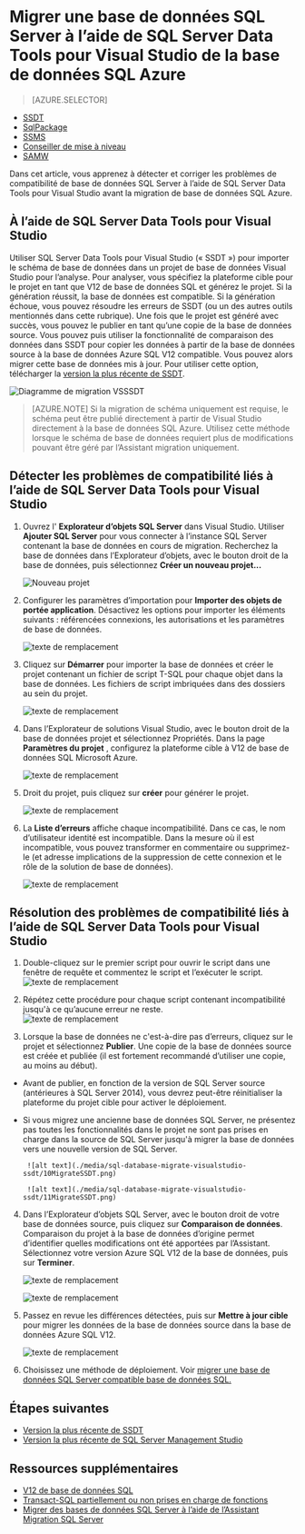 <properties
   pageTitle="Corriger les problèmes de compatibilité de base de données SQL Server avant la migration de base de données SQL | Microsoft Azure"
   description="Microsoft Azure SQL base de données, migration de base de données, sa compatibilité, Assistant de Migration SQL Azure, SSDT"
   services="sql-database"
   documentationCenter=""
   authors="CarlRabeler"
   manager="jhubbard"
   editor=""/>

<tags
   ms.service="sql-database"
   ms.devlang="NA"
   ms.topic="article"
   ms.tgt_pltfrm="NA"
   ms.workload="sqldb-migrate"
   ms.date="08/24/2016"
   ms.author="carlrab"/>

# <a name="migrate-a-sql-server-database-to-azure-sql-database-using-sql-server-data-tools-for-visual-studio"></a>Migrer une base de données SQL Server à l’aide de SQL Server Data Tools pour Visual Studio de la base de données SQL Azure 

> [AZURE.SELECTOR]
- [SSDT](sql-database-cloud-migrate-fix-compatibility-issues-ssdt.md)
- [SqlPackage](sql-database-cloud-migrate-determine-compatibility-sqlpackage.md)
- [SSMS](sql-database-cloud-migrate-determine-compatibility-ssms.md)
- [Conseiller de mise à niveau](http://www.microsoft.com/download/details.aspx?id=48119)
- [SAMW](sql-database-cloud-migrate-fix-compatibility-issues.md)

Dans cet article, vous apprenez à détecter et corriger les problèmes de compatibilité de base de données SQL Server à l’aide de SQL Server Data Tools pour Visual Studio avant la migration de base de données SQL Azure.

## <a name="using-sql-server-data-tools-for-visual-studio"></a>À l’aide de SQL Server Data Tools pour Visual Studio

Utiliser SQL Server Data Tools pour Visual Studio (« SSDT ») pour importer le schéma de base de données dans un projet de base de données Visual Studio pour l’analyse. Pour analyser, vous spécifiez la plateforme cible pour le projet en tant que V12 de base de données SQL et générez le projet. Si la génération réussit, la base de données est compatible. Si la génération échoue, vous pouvez résoudre les erreurs de SSDT (ou un des autres outils mentionnés dans cette rubrique). Une fois que le projet est généré avec succès, vous pouvez le publier en tant qu’une copie de la base de données source. Vous pouvez puis utiliser la fonctionnalité de comparaison des données dans SSDT pour copier les données à partir de la base de données source à la base de données Azure SQL V12 compatible. Vous pouvez alors migrer cette base de données mis à jour. Pour utiliser cette option, télécharger la [version la plus récente de SSDT](https://msdn.microsoft.com/library/mt204009.aspx).

  ![Diagramme de migration VSSSDT](./media/sql-database-cloud-migrate/03VSSSDTDiagram.png)

  > [AZURE.NOTE] Si la migration de schéma uniquement est requise, le schéma peut être publié directement à partir de Visual Studio directement à la base de données SQL Azure. Utilisez cette méthode lorsque le schéma de base de données requiert plus de modifications pouvant être géré par l’Assistant migration uniquement.

## <a name="detecting-compatibility-issues-using-sql-server-data-tools-for-visual-studio"></a>Détecter les problèmes de compatibilité liés à l’aide de SQL Server Data Tools pour Visual Studio
   
1.  Ouvrez l' **Explorateur d’objets SQL Server** dans Visual Studio. Utiliser **Ajouter SQL Server** pour vous connecter à l’instance SQL Server contenant la base de données en cours de migration. Recherchez la base de données dans l’Explorateur d’objets, avec le bouton droit de la base de données, puis sélectionnez **Créer un nouveau projet...**     
    
    ![Nouveau projet](./media/sql-database-migrate-visualstudio-ssdt/02MigrateSSDT.png)    
   
2.  Configurer les paramètres d’importation pour **Importer des objets de portée application**. Désactivez les options pour importer les éléments suivants : référencées connexions, les autorisations et les paramètres de base de données.    

    ![texte de remplacement](./media/sql-database-migrate-visualstudio-ssdt/03MigrateSSDT.png)    

3.  Cliquez sur **Démarrer** pour importer la base de données et créer le projet contenant un fichier de script T-SQL pour chaque objet dans la base de données. Les fichiers de script imbriquées dans des dossiers au sein du projet.    

    ![texte de remplacement](./media/sql-database-migrate-visualstudio-ssdt/04MigrateSSDT.png)    

4.  Dans l’Explorateur de solutions Visual Studio, avec le bouton droit de la base de données projet et sélectionnez Propriétés. Dans la page **Paramètres du projet** , configurez la plateforme cible à V12 de base de données SQL Microsoft Azure.    
    
    ![texte de remplacement](./media/sql-database-migrate-visualstudio-ssdt/05MigrateSSDT.png)    
    
5.  Droit du projet, puis cliquez sur **créer** pour générer le projet.    
    
    ![texte de remplacement](./media/sql-database-migrate-visualstudio-ssdt/06MigrateSSDT.png)    
    
6.  La **Liste d’erreurs** affiche chaque incompatibilité. Dans ce cas, le nom d’utilisateur identité est incompatible. Dans la mesure où il est incompatible, vous pouvez transformer en commentaire ou supprimez-le (et adresse implications de la suppression de cette connexion et le rôle de la solution de base de données).     
    
    ![texte de remplacement](./media/sql-database-migrate-visualstudio-ssdt/07MigrateSSDT.png)    
    
## <a name="fixing-compatibility-issues-using-sql-server-data-tools-for-visual-studio"></a>Résolution des problèmes de compatibilité liés à l’aide de SQL Server Data Tools pour Visual Studio

1.  Double-cliquez sur le premier script pour ouvrir le script dans une fenêtre de requête et commentez le script et l’exécuter le script.     
    ![texte de remplacement](./media/sql-database-migrate-visualstudio-ssdt/08MigrateSSDT.png)

2.  Répétez cette procédure pour chaque script contenant incompatibilité jusqu'à ce qu’aucune erreur ne reste.    
    ![texte de remplacement](./media/sql-database-migrate-visualstudio-ssdt/09MigrateSSDT.png)
    
3.  Lorsque la base de données ne c'est-à-dire pas d’erreurs, cliquez sur le projet et sélectionnez **Publier**. Une copie de la base de données source est créée et publiée (il est fortement recommandé d’utiliser une copie, au moins au début).     
 - Avant de publier, en fonction de la version de SQL Server source (antérieures à SQL Server 2014), vous devrez peut-être réinitialiser la plateforme du projet cible pour activer le déploiement.     
 - Si vous migrez une ancienne base de données SQL Server, ne présentez pas toutes les fonctionnalités dans le projet ne sont pas prises en charge dans la source de SQL Server jusqu'à migrer la base de données vers une nouvelle version de SQL Server.     

        ![alt text](./media/sql-database-migrate-visualstudio-ssdt/10MigrateSSDT.png)    
    
        ![alt text](./media/sql-database-migrate-visualstudio-ssdt/11MigrateSSDT.png)    
        
4.  Dans l’Explorateur d’objets SQL Server, avec le bouton droit de votre base de données source, puis cliquez sur **Comparaison de données**. Comparaison du projet à la base de données d’origine permet d’identifier quelles modifications ont été apportées par l’Assistant. Sélectionnez votre version Azure SQL V12 de la base de données, puis sur **Terminer**.    
    
    ![texte de remplacement](./media/sql-database-migrate-visualstudio-ssdt/12MigrateSSDT.png)    
    
    ![texte de remplacement](./media/sql-database-migrate-visualstudio-ssdt/13MigrateSSDT.png)    

5.  Passez en revue les différences détectées, puis sur **Mettre à jour cible** pour migrer les données de la base de données source dans la base de données Azure SQL V12.     
    
    ![texte de remplacement](./media/sql-database-migrate-visualstudio-ssdt/14MigrateSSDT.png)    
    
6.  Choisissez une méthode de déploiement. Voir [migrer une base de données SQL Server compatible base de données SQL.](sql-database-cloud-migrate.md)  

## <a name="next-steps"></a>Étapes suivantes

- [Version la plus récente de SSDT](https://msdn.microsoft.com/library/mt204009.aspx)
- [Version la plus récente de SQL Server Management Studio](https://msdn.microsoft.com/library/mt238290.aspx)

## <a name="additional-resources"></a>Ressources supplémentaires

- [V12 de base de données SQL](sql-database-v12-whats-new.md)
- [Transact-SQL partiellement ou non prises en charge de fonctions](sql-database-transact-sql-information.md)
- [Migrer des bases de données SQL Server à l’aide de l’Assistant Migration SQL Server](http://blogs.msdn.com/b/ssma/)
